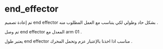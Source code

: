 # end_effector

تم إعادة تصميم end effector بشكل حاد وطولي لكي يتناسب مع العمل المطلوب منه .

تم وصل end effector المعدل مع arm 01 .

يعتبر طول end effector مناسب اذا اخذنا باﻹعتبار عزم وتحمل المحرك .
